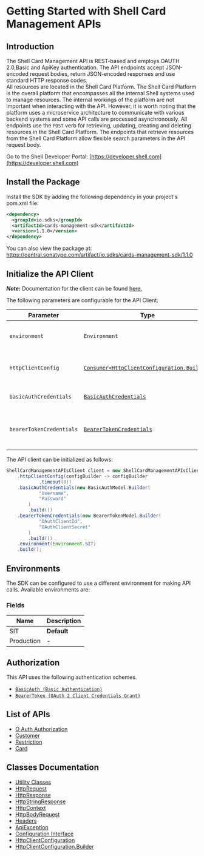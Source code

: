 
# Getting Started with Shell Card Management APIs

## Introduction

The Shell Card Management API is REST-based and employs OAUTH 2.0,Basic and ApiKey authentication.
The API endpoints accept JSON-encoded request bodies, return JSON-encoded responses and use standard HTTP response codes.  
All resources are located in the Shell Card Platform.  The Shell Card Platform is the overall platform that encompasses all the internal Shell systems used to manage resources.
The internal workings of the platform are not important when interacting with the API. However, it is worth noting that the platform uses a microservice architecture to communicate with various backend systems and some API calls are processed asynchronously.
All endpoints use the `POST` verb for retrieving, updating, creating and deleting resources in the Shell Card Platform. The endpoints that retrieve resources from the Shell Card Platform allow flexible search parameters in the API request body.

Go to the Shell Developer Portal: [https://developer.shell.com](https://developer.shell.com)

## Install the Package

Install the SDK by adding the following dependency in your project's pom.xml file:

```xml
<dependency>
  <groupId>io.sdks</groupId>
  <artifactId>cards-management-sdk</artifactId>
  <version>1.1.0</version>
</dependency>
```

You can also view the package at:
https://central.sonatype.com/artifact/io.sdks/cards-management-sdk/1.1.0

## Initialize the API Client

**_Note:_** Documentation for the client can be found [here.](https://www.github.com/sdks-io/card-management-java-sdk/tree/1.1.0/doc/client.md)

The following parameters are configurable for the API Client:

| Parameter | Type | Description |
|  --- | --- | --- |
| `environment` | `Environment` | The API environment. <br> **Default: `Environment.SIT`** |
| `httpClientConfig` | [`Consumer<HttpClientConfiguration.Builder>`](https://www.github.com/sdks-io/card-management-java-sdk/tree/1.1.0/doc/http-client-configuration-builder.md) | Set up Http Client Configuration instance. |
| `basicAuthCredentials` | [`BasicAuthCredentials`](https://www.github.com/sdks-io/card-management-java-sdk/tree/1.1.0/doc/$a/https://www.github.com/sdks-io/card-management-java-sdk/tree/1.1.0/basic-authentication.md) | The Credentials Setter for Basic Authentication |
| `bearerTokenCredentials` | [`BearerTokenCredentials`](https://www.github.com/sdks-io/card-management-java-sdk/tree/1.1.0/doc/$a/https://www.github.com/sdks-io/card-management-java-sdk/tree/1.1.0/oauth-2-client-credentials-grant.md) | The Credentials Setter for OAuth 2 Client Credentials Grant |

The API client can be initialized as follows:

```java
ShellCardManagementAPIsClient client = new ShellCardManagementAPIsClient.Builder()
    .httpClientConfig(configBuilder -> configBuilder
            .timeout(0))
    .basicAuthCredentials(new BasicAuthModel.Builder(
            "Username",
            "Password"
        )
        .build())
    .bearerTokenCredentials(new BearerTokenModel.Builder(
            "OAuthClientId",
            "OAuthClientSecret"
        )
        .build())
    .environment(Environment.SIT)
    .build();
```

## Environments

The SDK can be configured to use a different environment for making API calls. Available environments are:

### Fields

| Name | Description |
|  --- | --- |
| SIT | **Default** |
| Production | - |

## Authorization

This API uses the following authentication schemes.

* [`BasicAuth (Basic Authentication)`](https://www.github.com/sdks-io/card-management-java-sdk/tree/1.1.0/doc/$a/https://www.github.com/sdks-io/card-management-java-sdk/tree/1.1.0/basic-authentication.md)
* [`BearerToken (OAuth 2 Client Credentials Grant)`](https://www.github.com/sdks-io/card-management-java-sdk/tree/1.1.0/doc/$a/https://www.github.com/sdks-io/card-management-java-sdk/tree/1.1.0/oauth-2-client-credentials-grant.md)

## List of APIs

* [O Auth Authorization](https://www.github.com/sdks-io/card-management-java-sdk/tree/1.1.0/doc/controllers/o-auth-authorization.md)
* [Customer](https://www.github.com/sdks-io/card-management-java-sdk/tree/1.1.0/doc/controllers/customer.md)
* [Restriction](https://www.github.com/sdks-io/card-management-java-sdk/tree/1.1.0/doc/controllers/restriction.md)
* [Card](https://www.github.com/sdks-io/card-management-java-sdk/tree/1.1.0/doc/controllers/card.md)

## Classes Documentation

* [Utility Classes](https://www.github.com/sdks-io/card-management-java-sdk/tree/1.1.0/doc/utility-classes.md)
* [HttpRequest](https://www.github.com/sdks-io/card-management-java-sdk/tree/1.1.0/doc/http-request.md)
* [HttpResponse](https://www.github.com/sdks-io/card-management-java-sdk/tree/1.1.0/doc/http-response.md)
* [HttpStringResponse](https://www.github.com/sdks-io/card-management-java-sdk/tree/1.1.0/doc/http-string-response.md)
* [HttpContext](https://www.github.com/sdks-io/card-management-java-sdk/tree/1.1.0/doc/http-context.md)
* [HttpBodyRequest](https://www.github.com/sdks-io/card-management-java-sdk/tree/1.1.0/doc/http-body-request.md)
* [Headers](https://www.github.com/sdks-io/card-management-java-sdk/tree/1.1.0/doc/headers.md)
* [ApiException](https://www.github.com/sdks-io/card-management-java-sdk/tree/1.1.0/doc/api-exception.md)
* [Configuration Interface](https://www.github.com/sdks-io/card-management-java-sdk/tree/1.1.0/doc/configuration-interface.md)
* [HttpClientConfiguration](https://www.github.com/sdks-io/card-management-java-sdk/tree/1.1.0/doc/http-client-configuration.md)
* [HttpClientConfiguration.Builder](https://www.github.com/sdks-io/card-management-java-sdk/tree/1.1.0/doc/http-client-configuration-builder.md)

